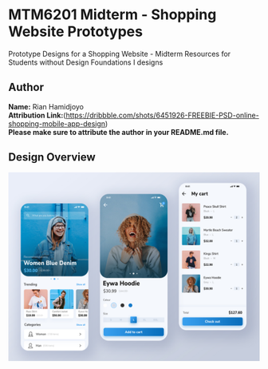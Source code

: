 # MTM6201 Midterm - Shopping Website Prototypes
Prototype Designs for a Shopping Website - Midterm Resources for Students without Design Foundations I designs

## Author
**Name:** Rian Hamidjoyo  
**Attribution Link:**(https://dribbble.com/shots/6451926-FREEBIE-PSD-online-shopping-mobile-app-design)  
**Please make sure to attribute the author in your README.md file.**

## Design Overview 
![All Shopping Designs in one image](https://github.com/imdac/mtm6201-midterm-shopping/blob/ac02e435e4c6f05fbf10e0f9be3614e3b8b26cf1/prototype-designs/shopping-website-all.jpg)
